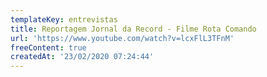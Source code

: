 ```yaml
---
templateKey: entrevistas
title: Reportagem Jornal da Record - Filme Rota Comando
url: 'https://www.youtube.com/watch?v=lcxFlL3TFnM'
freeContent: true
createdAt: '23/02/2020 07:24:44'
---
```


